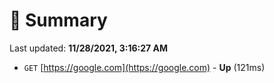 # 📖 Summary
Last updated: **11/28/2021, 3:16:27 AM**

- `GET` [https://google.com](https://google.com) - **Up** (121ms)
